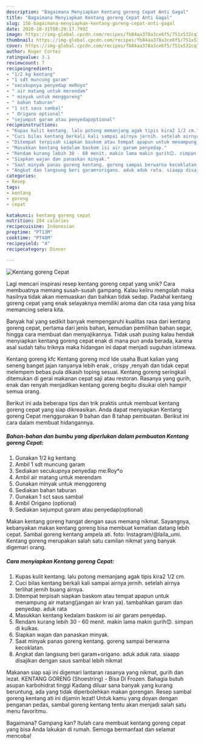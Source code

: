 ```yaml
---
description: "Bagaimana Menyiapkan Kentang goreng Cepat Anti Gagal"
title: "Bagaimana Menyiapkan Kentang goreng Cepat Anti Gagal"
slug: 156-bagaimana-menyiapkan-kentang-goreng-cepat-anti-gagal
date: 2020-10-31T08:29:17.799Z
image: https://img-global.cpcdn.com/recipes/fb84aa378a3ce6f5/751x532cq70/kentang-goreng-cepat-foto-resep-utama.jpg
thumbnail: https://img-global.cpcdn.com/recipes/fb84aa378a3ce6f5/751x532cq70/kentang-goreng-cepat-foto-resep-utama.jpg
cover: https://img-global.cpcdn.com/recipes/fb84aa378a3ce6f5/751x532cq70/kentang-goreng-cepat-foto-resep-utama.jpg
author: Roger Cortez
ratingvalue: 3.1
reviewcount: 7
recipeingredient:
- "1/2 kg kentang"
- "1 sdt muncung garam"
- "secukupnya penyedap meRoyo"
- " air matang untuk merendam"
- " minyak untuk menggoreng"
- " bahan taburan"
- "1 sct saus sambal"
- " Origano optional"
- "sejumput garam atau penyedapoptional"
recipeinstructions:
- "Kupas kulit kentang. lalu potong memanjang agak tipis kira2 1/2 cm."
- "Cuci bilas kentang berkali kali sampai airnya jernih. setelah airnya terlihat jernih buang airnya."
- "Ditempat terpisah siapkan baskom atau tempat apapun untuk menampung air matang(jangan air kran ya). tambahkan garam dan penyedap. aduk rata"
- "Masukkan kentang kedalam baskom isi air garam penyedap."
- "Rendam kurang lebih 30 - 60 menit. makin lama makin gurih😊. simpan di kulkas."
- "Siapkan wajan dan panaskan minyak."
- "Saat minyak panas goreng kentang. goreng sampai berwarna kecoklatan."
- "Angkat dan langsung beri garam+origano. aduk aduk rata. siaapp disajikan dengan saus sambal lebih nikmat"
categories:
- Resep
tags:
- kentang
- goreng
- cepat

katakunci: kentang goreng cepat 
nutrition: 284 calories
recipecuisine: Indonesian
preptime: "PT13M"
cooktime: "PT48M"
recipeyield: "4"
recipecategory: Dinner

---
```



![Kentang goreng Cepat](https://img-global.cpcdn.com/recipes/fb84aa378a3ce6f5/751x532cq70/kentang-goreng-cepat-foto-resep-utama.jpg)

Lagi mencari inspirasi resep kentang goreng cepat yang unik? Cara membuatnya memang susah-susah gampang. Kalau keliru mengolah maka hasilnya tidak akan memuaskan dan bahkan tidak sedap. Padahal kentang goreng cepat yang enak selayaknya memiliki aroma dan cita rasa yang bisa memancing selera kita.

Banyak hal yang sedikit banyak mempengaruhi kualitas rasa dari kentang goreng cepat, pertama dari jenis bahan, kemudian pemilihan bahan segar, hingga cara membuat dan menyajikannya. Tidak usah pusing kalau hendak menyiapkan kentang goreng cepat enak di mana pun anda berada, karena asal sudah tahu triknya maka hidangan ini dapat menjadi suguhan istimewa.

Kentang goreng kfc Kentang goreng mcd Ide usaha Buat kalian yang seneng banget jajan ranyanya lebih enak , crispy ,renyah dan tidak cepat melempem bebas pula dikasih toping sesuai. Kentang goreng seringkali ditemukan di gerai makanan cepat saji atau restoran. Rasanya yang gurih, enak dan renyah menjadikan kentang goreng begitu disukai oleh hampir semua orang.


Berikut ini ada beberapa tips dan trik praktis untuk membuat kentang goreng cepat yang siap dikreasikan. Anda dapat menyiapkan Kentang goreng Cepat menggunakan 9 bahan dan 8 tahap pembuatan. Berikut ini cara dalam membuat hidangannya.

<!--inarticleads1-->

##### Bahan-bahan dan bumbu yang diperlukan dalam pembuatan Kentang goreng Cepat:

1. Gunakan 1/2 kg kentang
1. Ambil 1 sdt muncung garam
1. Sediakan secukupnya penyedap me:Roy*o
1. Ambil  air matang untuk merendam
1. Gunakan  minyak untuk menggoreng
1. Sediakan  bahan taburan
1. Gunakan 1 sct saus sambal
1. Ambil  Origano (optional)
1. Sediakan sejumput garam atau penyedap(optional)


Makan kentang goreng hangat dengan saus memang nikmat. Sayangnya, kebanyakan makan kentang goreng bisa membuat kematian datang lebih cepat. Sambal goreng kentang ampela ati. foto: Instagram/@laila_umi. Kentang goreng merupakan salah satu camilan nikmat yang banyak digemari orang. 

<!--inarticleads2-->

##### Cara menyiapkan Kentang goreng Cepat:

1. Kupas kulit kentang. lalu potong memanjang agak tipis kira2 1/2 cm.
1. Cuci bilas kentang berkali kali sampai airnya jernih. setelah airnya terlihat jernih buang airnya.
1. Ditempat terpisah siapkan baskom atau tempat apapun untuk menampung air matang(jangan air kran ya). tambahkan garam dan penyedap. aduk rata
1. Masukkan kentang kedalam baskom isi air garam penyedap.
1. Rendam kurang lebih 30 - 60 menit. makin lama makin gurih😊. simpan di kulkas.
1. Siapkan wajan dan panaskan minyak.
1. Saat minyak panas goreng kentang. goreng sampai berwarna kecoklatan.
1. Angkat dan langsung beri garam+origano. aduk aduk rata. siaapp disajikan dengan saus sambal lebih nikmat


Makanan siap saji ini digemari lantaran rasanya yang nikmat, gurih dan lezat. KENTANG GORENG (Shoestring) - Bisa Di Frozen. Bahagia butuh asupan karbohidrat tinggi Kadang diluar sana banyak yang kurang beruntung, ada yang tidak diperbolehkan makan gorengan. Resep sambal goreng kentang ati ini dijamin lezat! Untuk kamu yang doyan dengan penganan pedas, sambal goreng kentang tentu akan menjadi salah satu menu favoritmu. 

Bagaimana? Gampang kan? Itulah cara membuat kentang goreng cepat yang bisa Anda lakukan di rumah. Semoga bermanfaat dan selamat mencoba!
